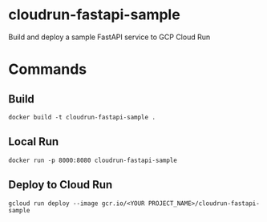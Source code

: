 # cloudrun-fastapi-sample
Build and deploy a sample FastAPI service to GCP Cloud Run

# Commands
## Build

```shell
docker build -t cloudrun-fastapi-sample .
```

## Local Run

```shell
docker run -p 8000:8080 cloudrun-fastapi-sample
```

## Deploy to Cloud Run

```shell
gcloud run deploy --image gcr.io/<YOUR PROJECT_NAME>/cloudrun-fastapi-sample
```